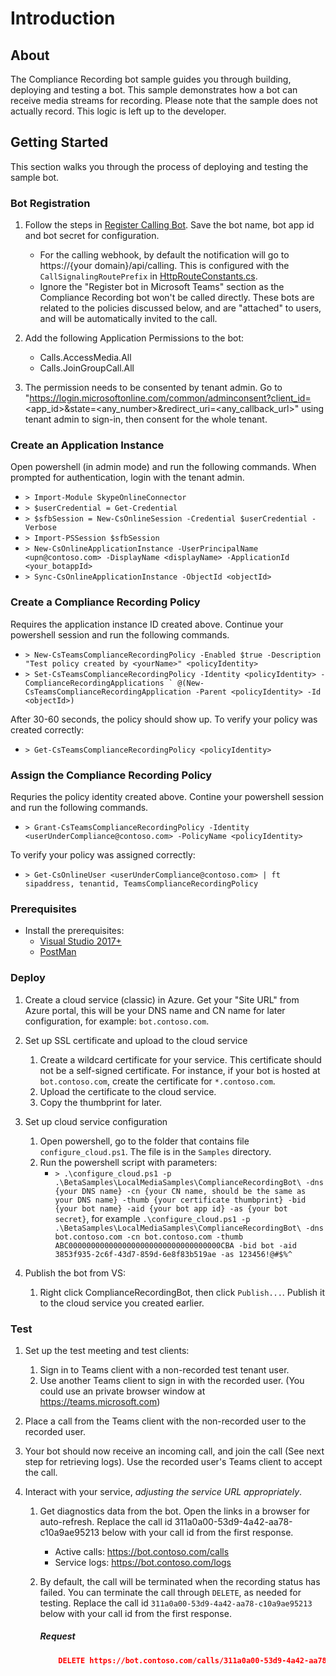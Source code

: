# Introduction

## About

The Compliance Recording bot sample guides you through building, deploying and testing a bot. This sample demonstrates how a bot can receive media streams for recording. Please note that the sample does not actually record. This logic is left up to the developer.

## Getting Started

This section walks you through the process of deploying and testing the sample bot.

### Bot Registration

1. Follow the steps in [Register Calling Bot](https://microsoftgraph.github.io/microsoft-graph-comms-samples/docs/articles/calls/register-calling-bot.html). Save the bot name, bot app id and bot secret for configuration.
    * For the calling webhook, by default the notification will go to https://{your domain}/api/calling. This is configured with the `CallSignalingRoutePrefix` in [HttpRouteConstants.cs](https://github.com/microsoftgraph/microsoft-graph-comms-samples/blob/master/Samples/BetaSamples/LocalMediaSamples/ComplianceRecordingBot/FrontEnd/Http/Controllers/HttpRouteConstants.cs).
    * Ignore the "Register bot in Microsoft Teams" section as the Compliance Recording bot won't be called directly. These bots are related to the policies discussed below, and are "attached" to users, and will be automatically invited to the call.

1. Add the following Application Permissions to the bot:

    * Calls.AccessMedia.All
    * Calls.JoinGroupCall.All
   
1. The permission needs to be consented by tenant admin. Go to "https://login.microsoftonline.com/common/adminconsent?client_id=<app_id>&state=<any_number>&redirect_uri=<any_callback_url>" using tenant admin to sign-in, then consent for the whole tenant.

### Create an Application Instance

Open powershell (in admin mode) and run the following commands. When prompted for authentication, login with the tenant admin.
  * `> Import-Module SkypeOnlineConnector`
  * `> $userCredential = Get-Credential`
  * `> $sfbSession = New-CsOnlineSession -Credential $userCredential -Verbose`
  * `> Import-PSSession $sfbSession`
  * `> New-CsOnlineApplicationInstance -UserPrincipalName <upn@contoso.com> -DisplayName <displayName> -ApplicationId <your_botappId>`
  * `> Sync-CsOnlineApplicationInstance -ObjectId <objectId>`

### Create a Compliance Recording Policy
Requires the application instance ID created above. Continue your powershell session and run the following commands.
  * `> New-CsTeamsComplianceRecordingPolicy -Enabled $true -Description "Test policy created by <yourName>" <policyIdentity>`
  * ```> Set-CsTeamsComplianceRecordingPolicy -Identity <policyIdentity> -ComplianceRecordingApplications ` @(New-CsTeamsComplianceRecordingApplication -Parent <policyIdentity> -Id <objectId>)```

After 30-60 seconds, the policy should show up. To verify your policy was created correctly:
  * `> Get-CsTeamsComplianceRecordingPolicy <policyIdentity>`

### Assign the Compliance Recording Policy
Requries the policy identity created above. Contine your powershell session and run the following commands.
  * `> Grant-CsTeamsComplianceRecordingPolicy -Identity <userUnderCompliance@contoso.com> -PolicyName <policyIdentity>`

To verify your policy was assigned correctly:
  * `> Get-CsOnlineUser <userUnderCompliance@contoso.com> | ft sipaddress, tenantid, TeamsComplianceRecordingPolicy`

### Prerequisites

* Install the prerequisites:
    * [Visual Studio 2017+](https://visualstudio.microsoft.com/downloads/)
    * [PostMan](https://chrome.google.com/webstore/detail/postman/fhbjgbiflinjbdggehcddcbncdddomop)

### Deploy

1. Create a cloud service (classic) in Azure. Get your "Site URL" from Azure portal, this will be your DNS name and CN name for later configuration, for example: `bot.contoso.com`.

1. Set up SSL certificate and upload to the cloud service
    1. Create a wildcard certificate for your service. This certificate should not be a self-signed certificate. For instance, if your bot is hosted at `bot.contoso.com`, create the certificate for `*.contoso.com`.
    2. Upload the certificate to the cloud service.
    3. Copy the thumbprint for later.

1. Set up cloud service configuration
    1. Open powershell, go to the folder that contains file `configure_cloud.ps1`. The file is in the `Samples` directory.
    2. Run the powershell script with parameters:
        * `> .\configure_cloud.ps1 -p .\BetaSamples\LocalMediaSamples\ComplianceRecordingBot\ -dns {your DNS name} -cn {your CN name, should be the same as your DNS name} -thumb {your certificate thumbprint} -bid {your bot name} -aid {your bot app id} -as {your bot secret}`, for example `.\configure_cloud.ps1 -p .\BetaSamples\LocalMediaSamples\ComplianceRecordingBot\ -dns bot.contoso.com -cn bot.contoso.com -thumb ABC0000000000000000000000000000000000CBA -bid bot -aid 3853f935-2c6f-43d7-859d-6e8f83b519ae -as 123456!@#$%^`

1. Publish the bot from VS:
    1. Right click ComplianceRecordingBot, then click `Publish...`. Publish it to the cloud service you created earlier.

### Test

1. Set up the test meeting and test clients:
   1. Sign in to Teams client with a non-recorded test tenant user.
   1. Use another Teams client to sign in with the recorded user. (You could use an private browser window at https://teams.microsoft.com)

1. Place a call from the Teams client with the non-recorded user to the recorded user.

1. Your bot should now receive an incoming call, and join the call (See next step for retrieving logs). Use the recorded user's Teams client to accept the call.

1. Interact with your service, _adjusting the service URL appropriately_.
    1. Get diagnostics data from the bot. Open the links in a browser for auto-refresh. Replace the call id 311a0a00-53d9-4a42-aa78-c10a9ae95213 below with your call id from the first response.
       * Active calls: https://bot.contoso.com/calls
       * Service logs: https://bot.contoso.com/logs

    1. By default, the call will be terminated when the recording status has failed. You can terminate the call through `DELETE`, as needed for testing. Replace the call id `311a0a00-53d9-4a42-aa78-c10a9ae95213` below with your call id from the first response.

        ##### Request
        ```json
            DELETE https://bot.contoso.com/calls/311a0a00-53d9-4a42-aa78-c10a9ae95213
        ```
